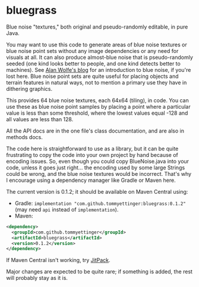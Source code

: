 # bluegrass
Blue noise "textures," both original and pseudo-randomly editable, in pure Java.

You may want to use this code to generate areas of blue noise textures or blue noise point sets
without any image dependencies or any need for visuals at all. It can also produce almost-blue noise
that is pseudo-randomly seeded (one kind looks better to people, and one kind detects better to machines).
See [Alan Wolfe's blog](https://blog.demofox.org/2018/01/30/what-the-heck-is-blue-noise/) for an introduction
to blue noise, if you're lost here. Blue noise point sets are quite useful for placing objects and terrain
features in natural ways, not to mention a primary use they have in dithering graphics.

This provides 64 blue noise textures, each 64x64 (tiling), in code. You can use these as blue noise point samples
by placing a point where a particular value is less than some threshold, where the lowest values equal -128 and all
values are less than 128.

All the API docs are in the one file's class documentation, and are also in methods docs.

The code here is straightforward to use as a library, but it can be quite frustrating to copy the code into
your own project by hand because of encoding issues. So, even though you could copy BlueNoise.java into your
code, unless it goes just right... the encoding used by some large Strings could be wrong, and the blue noise
textures would be incorrect. That's why I encourage using a dependency manager like Gradle or Maven here.

The current version is 0.1.2; it should be available on Maven Central using:
 - Gradle: `implementation "com.github.tommyettinger:bluegrass:0.1.2"` (may need `api` instead of `implementation`).
 - Maven:
 ```xml
 <dependency>
   <groupId>com.github.tommyettinger</groupId>
   <artifactId>bluegrass</artifactId>
   <version>0.1.2</version>
 </dependency>
 ```

If Maven Central isn't working, try [JitPack](https://jitpack.io/#tommyettinger/bluegrass).

Major changes are expected to be quite rare; if something is added, the rest will probably stay as it is.

